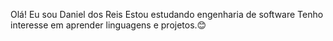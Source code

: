 Olá! Eu sou Daniel dos Reis
Estou estudando engenharia de software
Tenho interesse em aprender linguagens e projetos.😊




